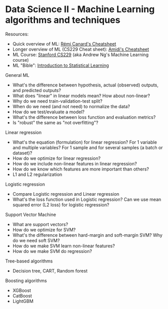 # Data Science II - Machine Learning algorithms and techniques

Resources:

- Quick overview of ML: [Rémi Canard's Cheatsheet](https://remicnrd.github.io/the-machine-learning-cheatsheet/)
- Longer overview of ML (CS229 Cheat sheet): [Amidi's Cheatsheet](https://stanford.edu/~shervine/teaching/cs-229/)
- ML Course: [Stanford CS229](http://cs229.stanford.edu/) (aka Andrew Ng's Machine Learning course)
- ML "Bible": [Introduction to Statistical Learning](https://www.statlearning.com/)

General ML

- What's the difference between hypothesis, actual (observed) outputs, and predicted outputs?
- What does "linear" in linear models mean? How about non-linear?
- Why do we need train-validation-test split?
- When do we need (and not need) to normalize the data?
- How do we test/evaluate a model?
- What's the difference between loss function and evaluation metrics?
- Is "robust" the same as "not overfitting"?

Linear regression

- What's the equation (formulation) for linear regression? For 1 variable and multiple variables? For 1 sample and for several samples (a batch or dataset)?
- How do we optimize for linear regression?
- How do we include non-linear features in linear regression?
- How do we know which features are more important than others?
- L1 and L2 regularization

Logistic regression

- Compare Logistic regression and Linear regression
- What's the loss function used in Logistic regression? Can we use mean squared error (L2 loss) for logistic regression?

Support Vector Machine

- What are support vectors?
- How do we optimize for SVM?
- What's the difference between hard-margin and soft-margin SVM? Why do we need soft SVM?
- How do we make SVM learn non-linear features?
- How do we make SVM do regression?

Tree-based algorithms

- Decision tree, CART, Random forest

Boosting algorithms

- XGBoost
- CatBoost
- LightGBM
